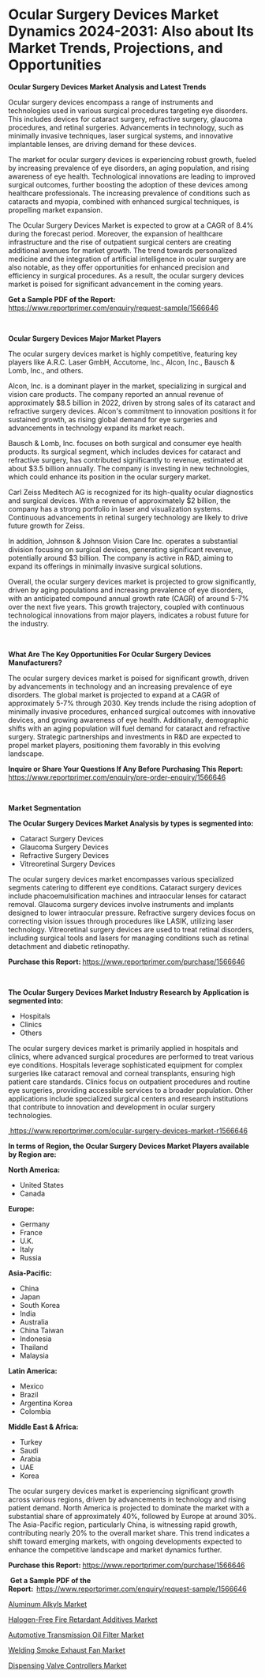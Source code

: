 <p><h1>Ocular Surgery Devices Market Dynamics 2024-2031: Also about Its Market Trends, Projections, and Opportunities</h1></p><p><strong>Ocular Surgery Devices Market Analysis and Latest Trends</strong></p>
<p><p>Ocular surgery devices encompass a range of instruments and technologies used in various surgical procedures targeting eye disorders. This includes devices for cataract surgery, refractive surgery, glaucoma procedures, and retinal surgeries. Advancements in technology, such as minimally invasive techniques, laser surgical systems, and innovative implantable lenses, are driving demand for these devices.</p><p>The market for ocular surgery devices is experiencing robust growth, fueled by increasing prevalence of eye disorders, an aging population, and rising awareness of eye health. Technological innovations are leading to improved surgical outcomes, further boosting the adoption of these devices among healthcare professionals. The increasing prevalence of conditions such as cataracts and myopia, combined with enhanced surgical techniques, is propelling market expansion.</p><p>The Ocular Surgery Devices Market is expected to grow at a CAGR of 8.4% during the forecast period. Moreover, the expansion of healthcare infrastructure and the rise of outpatient surgical centers are creating additional avenues for market growth. The trend towards personalized medicine and the integration of artificial intelligence in ocular surgery are also notable, as they offer opportunities for enhanced precision and efficiency in surgical procedures. As a result, the ocular surgery devices market is poised for significant advancement in the coming years.</p></p>
<p><strong>Get a Sample PDF of the Report:&nbsp;</strong> <a href="https://www.reportprimer.com/enquiry/request-sample/1566646">https://www.reportprimer.com/enquiry/request-sample/1566646</a></p>
<p>&nbsp;</p>
<p><strong>Ocular Surgery Devices Major Market Players</strong></p>
<p><p>The ocular surgery devices market is highly competitive, featuring key players like A.R.C. Laser GmbH, Accutome, Inc., Alcon, Inc., Bausch & Lomb, Inc., and others. </p><p>Alcon, Inc. is a dominant player in the market, specializing in surgical and vision care products. The company reported an annual revenue of approximately $8.5 billion in 2022, driven by strong sales of its cataract and refractive surgery devices. Alcon's commitment to innovation positions it for sustained growth, as rising global demand for eye surgeries and advancements in technology expand its market reach.</p><p>Bausch & Lomb, Inc. focuses on both surgical and consumer eye health products. Its surgical segment, which includes devices for cataract and refractive surgery, has contributed significantly to revenue, estimated at about $3.5 billion annually. The company is investing in new technologies, which could enhance its position in the ocular surgery market.</p><p>Carl Zeiss Meditech AG is recognized for its high-quality ocular diagnostics and surgical devices. With a revenue of approximately $2 billion, the company has a strong portfolio in laser and visualization systems. Continuous advancements in retinal surgery technology are likely to drive future growth for Zeiss.</p><p>In addition, Johnson & Johnson Vision Care Inc. operates a substantial division focusing on surgical devices, generating significant revenue, potentially around $3 billion. The company is active in R&D, aiming to expand its offerings in minimally invasive surgical solutions.</p><p>Overall, the ocular surgery devices market is projected to grow significantly, driven by aging populations and increasing prevalence of eye disorders, with an anticipated compound annual growth rate (CAGR) of around 5-7% over the next five years. This growth trajectory, coupled with continuous technological innovations from major players, indicates a robust future for the industry.</p></p>
<p>&nbsp;</p>
<p><strong>What Are The Key Opportunities For Ocular Surgery Devices Manufacturers?</strong></p>
<p><p>The ocular surgery devices market is poised for significant growth, driven by advancements in technology and an increasing prevalence of eye disorders. The global market is projected to expand at a CAGR of approximately 5-7% through 2030. Key trends include the rising adoption of minimally invasive procedures, enhanced surgical outcomes with innovative devices, and growing awareness of eye health. Additionally, demographic shifts with an aging population will fuel demand for cataract and refractive surgery. Strategic partnerships and investments in R&D are expected to propel market players, positioning them favorably in this evolving landscape.</p></p>
<p><strong>Inquire or Share Your Questions If Any Before Purchasing This Report:</strong> <a href="https://www.reportprimer.com/enquiry/pre-order-enquiry/1566646">https://www.reportprimer.com/enquiry/pre-order-enquiry/1566646</a></p>
<p>&nbsp;</p>
<p><strong>Market Segmentation</strong></p>
<p><strong>The Ocular Surgery Devices Market Analysis by types is segmented into:</strong></p>
<p><ul><li>Cataract Surgery Devices</li><li>Glaucoma Surgery Devices</li><li>Refractive Surgery Devices</li><li>Vitreoretinal Surgery Devices</li></ul></p>
<p><p>The ocular surgery devices market encompasses various specialized segments catering to different eye conditions. Cataract surgery devices include phacoemulsification machines and intraocular lenses for cataract removal. Glaucoma surgery devices involve instruments and implants designed to lower intraocular pressure. Refractive surgery devices focus on correcting vision issues through procedures like LASIK, utilizing laser technology. Vitreoretinal surgery devices are used to treat retinal disorders, including surgical tools and lasers for managing conditions such as retinal detachment and diabetic retinopathy.</p></p>
<p><strong>Purchase this Report:&nbsp;</strong><a href="https://www.reportprimer.com/purchase/1566646">https://www.reportprimer.com/purchase/1566646</a></p>
<p>&nbsp;</p>
<p><strong>The Ocular Surgery Devices Market Industry Research by Application is segmented into:</strong></p>
<p><ul><li>Hospitals</li><li>Clinics</li><li>Others</li></ul></p>
<p><p>The ocular surgery devices market is primarily applied in hospitals and clinics, where advanced surgical procedures are performed to treat various eye conditions. Hospitals leverage sophisticated equipment for complex surgeries like cataract removal and corneal transplants, ensuring high patient care standards. Clinics focus on outpatient procedures and routine eye surgeries, providing accessible services to a broader population. Other applications include specialized surgical centers and research institutions that contribute to innovation and development in ocular surgery technologies.</p></p>
<p><a href="https://www.reportprimer.com/ocular-surgery-devices-market-r1566646">&nbsp;https://www.reportprimer.com/ocular-surgery-devices-market-r1566646</a></p>
<p><strong>In terms of Region, the Ocular Surgery Devices Market Players available by Region are:</strong></p>
<p>
    <p> <strong> North America: </strong>
        <ul>
            <li>United States</li>
            <li>Canada</li>
        </ul>
        </p> 
    <p> <strong> Europe: </strong>
        <ul>
            <li>Germany</li>
            <li>France</li>
            <li>U.K.</li>
            <li>Italy</li>
            <li>Russia</li>
        </ul>
        </p> 
    <p> <strong> Asia-Pacific: </strong>
        <ul>
            <li>China</li>
            <li>Japan</li>
            <li>South Korea</li>
            <li>India</li>
            <li>Australia</li>
            <li>China Taiwan</li>
            <li>Indonesia</li>
            <li>Thailand</li>
            <li>Malaysia</li>
        </ul>
        </p> 
    <p> <strong> Latin America: </strong>
        <ul>
            <li>Mexico</li>
            <li>Brazil</li>
            <li>Argentina Korea</li>
            <li>Colombia</li>
        </ul>
        </p> 
    <p> <strong> Middle East & Africa: </strong>
        <ul>
            <li>Turkey</li>
            <li>Saudi</li>
            <li>Arabia</li>
            <li>UAE</li>
            <li>Korea</li>
        </ul>
    </p>
    </p>
<p><p>The ocular surgery devices market is experiencing significant growth across various regions, driven by advancements in technology and rising patient demand. North America is projected to dominate the market with a substantial share of approximately 40%, followed by Europe at around 30%. The Asia-Pacific region, particularly China, is witnessing rapid growth, contributing nearly 20% to the overall market share. This trend indicates a shift toward emerging markets, with ongoing developments expected to enhance the competitive landscape and market dynamics further.</p></p>
<p><strong>Purchase this Report: </strong><a href="https://www.reportprimer.com/purchase/1566646">https://www.reportprimer.com/purchase/1566646</a></p>
<p>&nbsp;<strong>Get a Sample PDF of the Report:&nbsp;&nbsp;</strong><a href="https://www.reportprimer.com/enquiry/request-sample/1566646">https://www.reportprimer.com/enquiry/request-sample/1566646</a></p>
<p><strong></strong></p>
<p><p><a href="https://issuu.com/reportprime-2/docs/aluminum-alkyls-market-size-2030.pp_eb76b751674ae7">Aluminum Alkyls Market</a></p><p><a href="https://issuu.com/reportprime-2/docs/halogen-free-fire-retardant-additiv_46a7d778992b51">Halogen-Free Fire Retardant Additives Market</a></p><p><a href="https://medium.com/@narcisoferry/emerging-market-trends-and-regional-analysis-of-automotive-transmission-oil-filter-market-1d47ec1831a4?postPublishedType=repub">Automotive Transmission Oil Filter Market</a></p><p><a href="https://medium.com/@narcisoferry/global-welding-smoke-exhaust-fan-market-size-and-market-trends-analysis-by-regional-outlook-6c6d75a11c92">Welding Smoke Exhaust Fan Market</a></p><p><a href="https://www.linkedin.com/pulse/dispensing-valve-controllers-market-analysis-report-global-zr1de">Dispensing Valve Controllers Market</a></p></p>